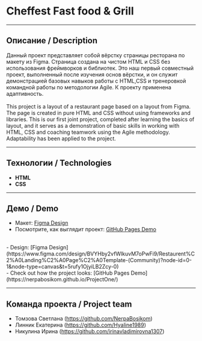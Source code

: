 # Cheffest Fast food & Grill
___

## Описание / Description
Данный проект представляет собой вёрстку страницы ресторана по макету из Figma. Страница создана на чистом HTML и CSS без использования фреймворков и библиотек. Это наш первый совместный проект, выполненный после изучения основ вёрстки, и он служит демонстрацией базовых навыков работы с HTML,CSS и тренеровкой командной работы по методологии Agile. К проекту применена адаптивность.<br><br>
This project is a layout of a restaurant page based on a layout from Figma. The page is created in pure HTML and CSS without using frameworks and libraries. This is our first joint project, completed after learning the basics of layout, and it serves as a demonstration of basic skills in working with HTML, CSS and coaching teamwork using the Agile methodology. Adaptability has been applied to the project.

---

## Технологии / Technologies
- **HTML**
- **CSS**

---

## Демо / Demo
- Макет: [Figma Design](https://www.figma.com/design/BVYHby2vfWlkuvM7oPwFi9/Restaurent%C2%A0Landing%C2%A0Page%C2%A0Template-(Community)?node-id=0-1&node-type=canvas&t=5rufy1OjyiLB2Zcy-0)  <br>
- Посмотрите, как выглядит проект: [GitHub Pages Demo](https://nerpabosikom.github.io/ProjectOne/)  <br>
<br>
- Design: [Figma Design](https://www.figma.com/design/BVYHby2vfWlkuvM7oPwFi9/Restaurent%C2%A0Landing%C2%A0Page%C2%A0Template-(Community)?node-id=0-1&node-type=canvas&t=5rufy1OjyiLB2Zcy-0)  <br>
- Check out how the project looks: [GitHub Pages Demo](https://nerpabosikom.github.io/ProjectOne/)


---

## Команда проекта / Project team

- Томзова Светлана (https://github.com/NerpaBosikom)
- Линник Екатерина (https://github.com/Hyaline1989) 
- Никулина Ирина   (https://github.com/irinavladimirovna1307)
